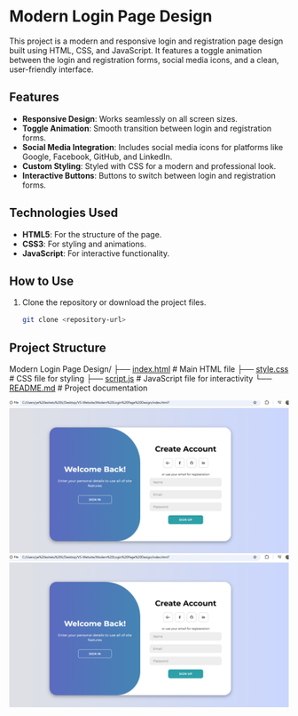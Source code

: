 # Modern Login Page Design

This project is a modern and responsive login and registration page design built using HTML, CSS, and JavaScript. It features a toggle animation between the login and registration forms, social media icons, and a clean, user-friendly interface.

## Features

- **Responsive Design**: Works seamlessly on all screen sizes.
- **Toggle Animation**: Smooth transition between login and registration forms.
- **Social Media Integration**: Includes social media icons for platforms like Google, Facebook, GitHub, and LinkedIn.
- **Custom Styling**: Styled with CSS for a modern and professional look.
- **Interactive Buttons**: Buttons to switch between login and registration forms.

## Technologies Used

- **HTML5**: For the structure of the page.
- **CSS3**: For styling and animations.
- **JavaScript**: For interactive functionality.

## How to Use

1. Clone the repository or download the project files.
   ```bash
   git clone <repository-url>
   ```

## Project Structure

Modern Login Page Design/
├── [index.html](http://_vscodecontentref_/1)       # Main HTML file
├── [style.css](http://_vscodecontentref_/2)        # CSS file for styling
├── [script.js](http://_vscodecontentref_/3)        # JavaScript file for interactivity
└── [README.md](http://_vscodecontentref_/4)        # Project documentation


![Sign Up](image.png)
![log in](image-1.png)